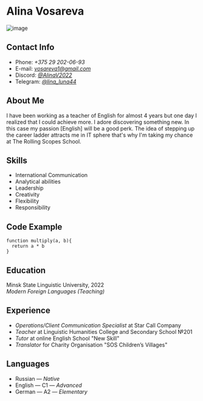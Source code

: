 # Alina Vosareva
![image](https://user-assets.githubusercontent.com/119854235/205744673-905a322d-8790-49f9-81c0-c24e524e5728.png)
## Contact Info
* Phone: *+375 29 202-06-93*
* E-mail: *vosareva1@gmail.com*
* Discord: [*@AlinaV2022*](https://discordapp.com/users/917854204964528178)
* Telegram: [*@lina_luna44*](https://t.me/lina_luna44) 
## About Me
I have been working as a teacher of English for almost 4 years but one day I realized that I could achieve more. I adore discovering something new. In this case my passion [English] will be a good perk.  The idea of stepping up the career ladder attracts me in IT sphere that's why I'm taking my chance at The Rolling Scopes School. 
## Skills
* International Communication
* Analytical abilities
* Leadership
* Creativity
* Flexibility
* Responsibility
## Code Example
```
function multiply(a, b){
  return a * b
}
```
## Education
Minsk State Linguistic University, 2022  
*Modern Foreign Languages (Teaching)*
## Experience
* *Operations/Client Communication Specialist* at Star Call Company
* *Teacher* at Linguistic Humanities College and Secondary School №201
* *Tutor* at online English School "New Skill"
* *Translator* for Charity Organisation "SOS Children’s Villages"
## Languages
* Russian — *Native*
* English — C1 — *Advanced*
* German — A2 — *Elementary*
